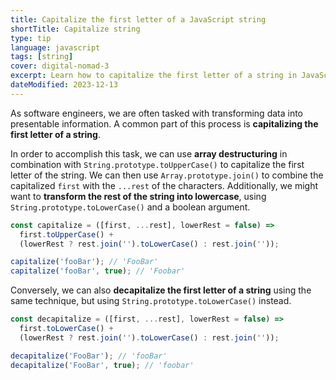 ```yaml
---
title: Capitalize the first letter of a JavaScript string
shortTitle: Capitalize string
type: tip
language: javascript
tags: [string]
cover: digital-nomad-3
excerpt: Learn how to capitalize the first letter of a string in JavaScript using array destructuring and `String.prototype.toUpperCase()`.
dateModified: 2023-12-13
---
```


As software engineers, we are often tasked with transforming data into presentable information. A common part of this process is **capitalizing the first letter of a string**.

In order to accomplish this task, we can use **array destructuring** in combination with `String.prototype.toUpperCase()` to capitalize the first letter of the string. We can then use `Array.prototype.join()` to combine the capitalized `first` with the `...rest` of the characters. Additionally, we might want to **transform the rest of the string into lowercase**, using `String.prototype.toLowerCase()` and a boolean argument.

```js
const capitalize = ([first, ...rest], lowerRest = false) =>
  first.toUpperCase() +
  (lowerRest ? rest.join('').toLowerCase() : rest.join(''));

capitalize('fooBar'); // 'FooBar'
capitalize('fooBar', true); // 'Foobar'
```

Conversely, we can also **decapitalize the first letter of a string** using the same technique, but using `String.prototype.toLowerCase()` instead.

```js
const decapitalize = ([first, ...rest], lowerRest = false) =>
  first.toLowerCase() +
  (lowerRest ? rest.join('').toLowerCase() : rest.join(''));

decapitalize('FooBar'); // 'fooBar'
decapitalize('FooBar', true); // 'foobar'
